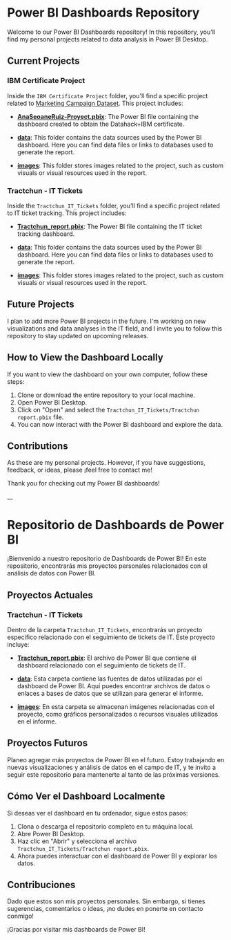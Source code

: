 # Power BI Dashboards Repository

Welcome to our Power BI Dashboards repository! In this repository, you'll find my personal projects related to data analysis in Power BI Desktop.

## Current Projects

### IBM Certificate Project
Inside the `IBM Certificate Project` folder, you'll find a specific project related to [Marketing Campaign Dataset](https://www.kaggle.com/datasets/rodsaldanha/arketing-campaign/). This project includes:

- **[AnaSeoaneRuiz-Proyect.pbix](AnaSeoaneRuiz-Proyect.pbix)**: The Power BI file containing the dashboard created to obtain the Datahack+IBM certificate.

- **[data](IBM_Certificate_Project/data)**: This folder contains the data sources used by the Power BI dashboard. Here you can find data files or links to databases used to generate the report.

- **[images](IBM_Certificate_Project/images)**: This folder stores images related to the project, such as custom visuals or visual resources used in the report.

### Tractchun - IT Tickets
Inside the `Tractchun_IT_Tickets` folder, you'll find a specific project related to IT ticket tracking. This project includes:

- **[Tractchun_report.pbix](Tractchun_IT_Tickets/Tractchun_report.pbix)**: The Power BI file containing the IT ticket tracking dashboard.

- **[data](Tractchun_IT_Tickets/data)**: This folder contains the data sources used by the Power BI dashboard. Here you can find data files or links to databases used to generate the report.

- **[images](Tractchun_IT_Tickets/images)**: This folder stores images related to the project, such as custom visuals or visual resources used in the report.

## Future Projects
I plan to add more Power BI projects in the future. I'm working on new visualizations and data analyses in the IT field, and I invite you to follow this repository to stay updated on upcoming releases.

## How to View the Dashboard Locally
If you want to view the dashboard on your own computer, follow these steps:

1. Clone or download the entire repository to your local machine.
2. Open Power BI Desktop.
3. Click on "Open" and select the `Tractchun_IT_Tickets/Tractchun report.pbix` file.
4. You can now interact with the Power BI dashboard and explore the data.

## Contributions
As these are my personal projects. However, if you have suggestions, feedback, or ideas, please ¡feel free to contact me!

Thank you for checking out my Power BI dashboards!

__

# Repositorio de Dashboards de Power BI

¡Bienvenido a nuestro repositorio de Dashboards de Power BI! En este repositorio, encontrarás mis proyectos personales relacionados con el análisis de datos con Power BI.

## Proyectos Actuales

### Tractchun - IT Tickets
Dentro de la carpeta `Tractchun_IT_Tickets`, encontrarás un proyecto específico relacionado con el seguimiento de tickets de IT. Este proyecto incluye:

- **[Tractchun_report.pbix](Tractchun_IT_Tickets/Tractchun_report.pbix)**: El archivo de Power BI que contiene el dashboard relacionado con el seguimiento de tickets de IT.

- **[data](Tractchun_IT_Tickets/data)**: Esta carpeta contiene las fuentes de datos utilizadas por el dashboard de Power BI. Aquí puedes encontrar archivos de datos o enlaces a bases de datos que se utilizan para generar el informe.

- **[images](Tractchun_IT_Tickets/images)**: En esta carpeta se almacenan imágenes relacionadas con el proyecto, como gráficos personalizados o recursos visuales utilizados en el informe.

## Proyectos Futuros
Planeo agregar más proyectos de Power BI en el futuro. Estoy trabajando en nuevas visualizaciones y análisis de datos en el campo de IT, y te invito a seguir este repositorio para mantenerte al tanto de las próximas versiones.

## Cómo Ver el Dashboard Localmente
Si deseas ver el dashboard en tu ordenador, sigue estos pasos:

1. Clona o descarga el repositorio completo en tu máquina local.
2. Abre Power BI Desktop.
3. Haz clic en "Abrir" y selecciona el archivo `Tractchun_IT_Tickets/Tractchun report.pbix`.
4. Ahora puedes interactuar con el dashboard de Power BI y explorar los datos.

## Contribuciones
Dado que estos son mis proyectos personales. Sin embargo, si tienes sugerencias, comentarios o ideas, ¡no dudes en ponerte en contacto conmigo!

¡Gracias por visitar mis dashboards de Power BI!


